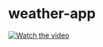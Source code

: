 # weather-app
[![Watch the video](https://i.postimg.cc/wjGvGHzc/ezgif-com-gif-maker.gif)](https://www.youtube.com/watch?v=EXx5mpzhQ1g)
